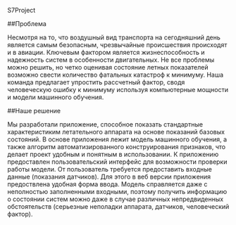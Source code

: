 S7Project


##Проблема

Несмотря на то, что воздушный вид транспорта на сегодняшний день является самым безопасным, чрезвычайные происшествия происходят и в авиации. Ключевым фактором является жизнеспособность и надежность систем в особенности двигательных. Не все проблемы можно решить, но четко оценивая состояние летных показателей возможно свести количество фатальных катастроф к минимуму. Наша команда предлагает упростить рассчетный фактор, сводя человеческую ошибку к минимуму используя компьютерные мощности и модели машинного обучения.


##Наше решение

Мы разработали приложение, способное показать стандартные характеристиким летательного аппарата на основе показаний базовых состояний. В основе приложения лежит модель машинного обучения, а также алгоритм автоматизированного конструирования признаков, что делает проект удобным и понятным в использовании. К приложению предоставлен пользовательский интерфейс для возможности проверки работы модели. От пользователь требуется предоставить входные данные (показания датчиков). Для этого в веб версии приложения предоствлена удобная форма ввода. Модель справляется даже с неполностью заполненными входными, поэтому получить информацию о состоянии систем можно даже в случае различных непредвиденных обстоятельств (серьезные неполадки аппарата, датчиков, человеческий фактор). 

